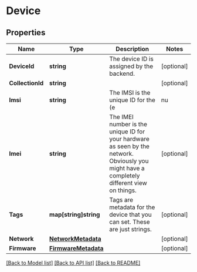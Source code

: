 # Device

## Properties

Name | Type | Description | Notes
------------ | ------------- | ------------- | -------------
**DeviceId** | **string** | The device ID is assigned by the backend. | [optional] 
**CollectionId** | **string** |  | [optional] 
**Imsi** | **string** | The IMSI is the unique ID for the (e|nu|whatever)SIM card on your device. This is the primary identifier for your device on the network. | [optional] 
**Imei** | **string** | The IMEI number is the unique ID for your hardware as seen by the network. Obviously you might have a completely different view on things. | [optional] 
**Tags** | **map[string]string** | Tags are metadata for the device that you can set. These are just strings. | [optional] 
**Network** | [**NetworkMetadata**](NetworkMetadata.md) |  | [optional] 
**Firmware** | [**FirmwareMetadata**](FirmwareMetadata.md) |  | [optional] 

[[Back to Model list]](../README.md#documentation-for-models) [[Back to API list]](../README.md#documentation-for-api-endpoints) [[Back to README]](../README.md)


